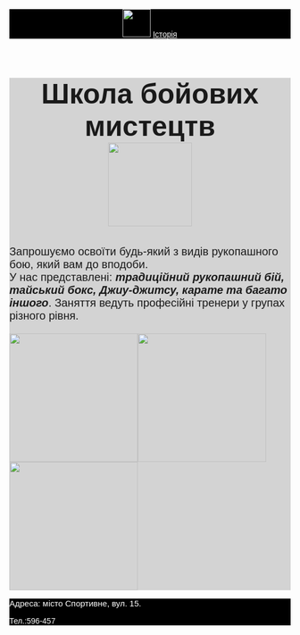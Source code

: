 <html>
    
<title>Школа бойових мистецтв</title>

<body style="font-family: sans-serif">

<header style="background-color: black">
    <img src="https://lms.logikaschool.com/uploads/2020/10/boxing-1293088_640_0_1602494675.png" height="50px"/>
    <a href="https://uk.wikipedia.org/wiki/Бойові_мистецтва" style="color: white">Історія</a>
</header>

<main style="background-color: lightgray">
    <h1 style="font-size:50px;background-color: lightgray; text-align:center">Школа бойових мистецтв<br/>
    <img src="https://lms.logikaschool.com/uploads/2020/10/thai-boxing-297023_1280_0_1602496230.png" height="150"/></h1>
    <p style="font-size:20px">Запрошуємо освоїти будь-який з видів рукопашного бою, який вам до вподоби. <br/>У нас представлені: <b><i>традиційний рукопашний бій, тайський бокс, Джиу-джитсу, карате та багато іншого</i></b>. Заняття ведуть професійні тренери у групах різного рівня.</p>
    <img src="https://lms.logikaschool.com/uploads/2020/10/karate-4575114_640_0_1602523338.png" height="230px"/><img src="https://lms.logikaschool.com/uploads/2020/10/punching-bag_0_1602525500.png" height="230px"/><img src="https://lms.logikaschool.com/uploads/2020/10/boxing-ring_0_1602525156.png" height="230px"/>
</main>

<footer style="background-color:black;color:white;">
    <p style="font-size:15px"> Адреса: місто Спортивне, вул. 15.</p>
    <p>Тел.:596-457</p>
</footer>

</body>
</html>
